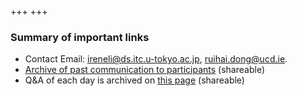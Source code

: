+++
+++

### Summary of important links
- Contact Email: ireneli@ds.itc.u-tokyo.ac.jp, ruihai.dong@ucd.ie. 
- [Archive of past communication to participants](@/communication/_index.md) (shareable)
- Q&A of each day is archived on [this page](@/questions/_index.md) (shareable)
